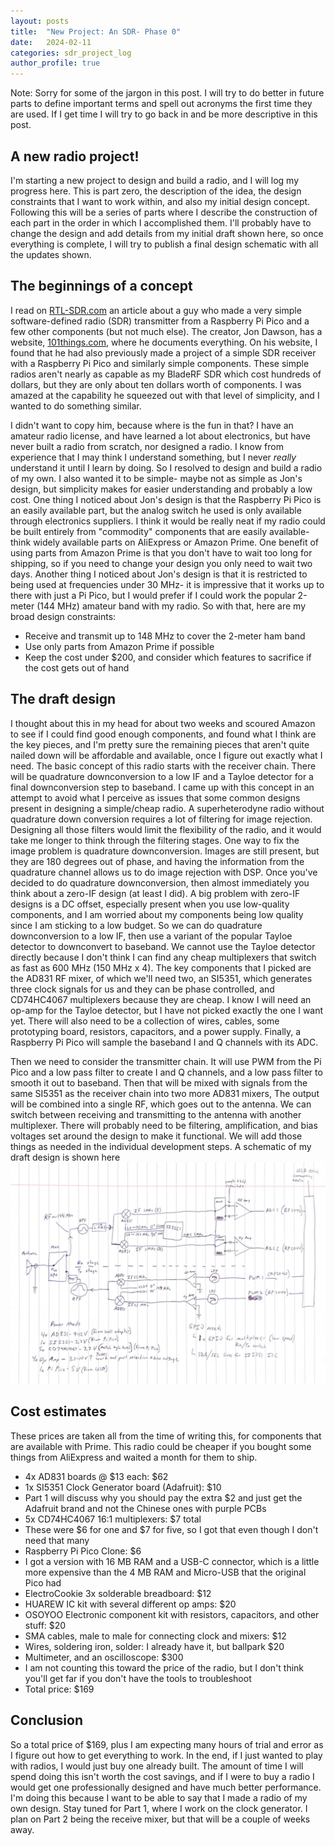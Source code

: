 ```yaml
---
layout: posts
title:  "New Project: An SDR- Phase 0"
date:   2024-02-11
categories: sdr_project_log
author_profile: true
---
```


Note: Sorry for some of the jargon in this post.  I will try to do better in future parts to define important terms and spell out acronyms the first time they are used.  If I get time I will try to go back in and be more descriptive in this post.

## A new radio project!
I'm starting a new project to design and build a radio, and I will log my progress here.  This is part zero, the description of the idea, the design constraints that I want to work within, and also my initial design concept.  Following this will be a series of parts where I describe the construction of each part in the order in which I accomplished them.  I'll probably have to change the design and add details from my initial draft shown here, so once everything is complete, I will try to publish a final design schematic with all the updates shown.

## The beginnings of a concept
I read on [RTL-SDR.com](https://www.rtl-sdr.com/an-hf-ham-radio-ssb-am-fm-cw-transmitter-made-from-a-raspberry-pi-pico-and-not-much-more/) an article about a guy who made a very simple software-defined radio (SDR) transmitter from a Raspberry Pi Pico and a few other components (but not much else).  The creator, Jon Dawson, has a website, [101things.com](https://101-things.readthedocs.io/en/latest/ham_transmitter.html), where he documents everything.  On his website, I found that he had also previously made a project of a simple SDR receiver with a Raspberry Pi Pico and similarly simple components.  These simple radios aren't nearly as capable as my BladeRF SDR which cost hundreds of dollars, but they are only about ten dollars worth of components.  I was amazed at the capability he squeezed out with that level of simplicity, and I wanted to do something similar.  

I didn't want to copy him, because where is the fun in that?  I have an amateur radio license, and have learned a lot about electronics, but have never built a radio from scratch, nor designed a radio.  I know from experience that I may think I understand something, but I never *really* understand it until I learn by doing.  So I resolved to design and build a radio of my own.  I also wanted it to be simple- maybe not as simple as Jon's design, but simplicity makes for easier understanding and probably a low cost.  One thing I noticed about Jon's design is that the Raspberry Pi Pico is an easily available part, but the analog switch he used is only available through electronics suppliers.  I think it would be really neat if my radio could be built entirely from "commodity" components that are easily available- think widely available parts on AliExpress or Amazon Prime.  One benefit of using parts from Amazon Prime is that you don't have to wait too long for shipping, so if you need to change your design you only need to wait two days.  Another thing I noticed about Jon's design is that it is restricted to being used at frequencies under 30 MHz- it is impressive that it works up to there with just a Pi Pico, but I would prefer if I could work the popular 2-meter (144 MHz) amateur band with my radio.  So with that, here are my broad design constraints: 

- Receive and transmit up to 148 MHz to cover the 2-meter ham band
- Use only parts from Amazon Prime if possible
- Keep the cost under $200, and consider which features to sacrifice if the cost gets out of hand

## The draft design
I thought about this in my head for about two weeks and scoured Amazon to see if I could find good enough components, and found what I think are the key pieces, and I'm pretty sure the remaining pieces that aren't quite nailed down will be affordable and available, once I figure out exactly what I need.  The basic concept of this radio starts with the receiver chain.  There will be quadrature downconversion to a low IF and a Tayloe detector for a final downconversion step to baseband.  I came up with this concept in an attempt to avoid what I perceive as issues that some common designs present in designing a simple/cheap radio.  A superheterodyne radio without quadrature down conversion requires a lot of filtering for image rejection.  Designing all those filters would limit the flexibility of the radio, and it would take me longer to think through the filtering stages.  One way to fix the image problem is quadrature downconversion.  Images are still present, but they are 180 degrees out of phase, and having the information from the quadrature channel allows us to do image rejection with DSP.  Once you've decided to do quadrature downconversion, then almost immediately you think about a zero-IF design (at least I did).  A big problem with zero-IF designs is a DC offset, especially present when you use low-quality components, and I am worried about my components being low quality since I am sticking to a low budget.  So we can do quadrature downconversion to a low IF, then use a variant of the popular Tayloe detector to downconvert to baseband.  We cannot use the Tayloe detector directly because I don't think I can find any cheap multiplexers that switch as fast as 600 MHz (150 MHz x 4).  The key components that I picked are the AD831 RF mixer, of which we'll need two, an SI5351, which generates three clock signals for us and they can be phase controlled, and CD74HC4067 multiplexers because they are cheap.  I know I will need an op-amp for the Tayloe detector, but I have not picked exactly the one I want yet.  There will also need to be a collection of wires, cables, some prototyping board, resistors, capacitors, and a power supply.  Finally, a Raspberry Pi Pico will sample the baseband I and Q channels with its ADC.  

Then we need to consider the transmitter chain.  It will use PWM from the Pi Pico and a low pass filter to create I and Q channels, and a low pass filter to smooth it out to baseband.  Then that will be mixed with signals from the same SI5351 as the receiver chain into two more AD831 mixers,  The output will be combined into a single RF, which goes out to the antenna.  We can switch between receiving and transmitting to the antenna with another multiplexer.  There will probably need to be filtering, amplification, and bias voltages set around the design to make it functional.  We will add those things as needed in the individual development steps.  A schematic of my draft design is shown here
![draft SDR design schematic](/assets/images/phase0/Draft-Schematic.jpg)

## Cost estimates
These prices are taken all from the time of writing this, for components that are available with Prime.  This radio could be cheaper if you bought some things from AliExpress and waited a month for them to ship.  
- 4x AD831 boards @ $13 each: $62
- 1x SI5351 Clock Generator board (Adafruit): $10
 - Part 1 will discuss why you should pay the extra $2 and just get the Adafruit brand and not the Chinese ones with purple PCBs
- 5x CD74HC4067 16:1 multiplexers: $7 total
 - These were $6 for one and $7 for five, so I got that even though I don't need that many
- Raspberry Pi Pico Clone: $6
 - I got a version with 16 MB RAM and a USB-C connector, which is a little more expensive than the 4 MB RAM and Micro-USB that the original Pico had
- ElectroCookie 3x solderable breadboard: $12
- HUAREW IC kit with several different op amps: $20
- OSOYOO Electronic component kit with resistors, capacitors, and other stuff: $20
- SMA cables, male to male for connecting clock and mixers: $12
- Wires, soldering iron, solder: I already have it, but ballpark $20
- Multimeter, and an oscilloscope: $300
 - I am not counting this toward the price of the radio, but I don't think you'll get far if you don't have the tools to troubleshoot
- Total price: $169

## Conclusion
So a total price of $169, plus I am expecting many hours of trial and error as I figure out how to get everything to work.  In the end, if I just wanted to play with radios, I would just buy one already built.  The amount of time I will spend doing this isn't worth the cost savings, and if I were to buy a radio I would get one professionally designed and have much better performance. I'm doing this because I want to be able to say that I made a radio of my own design.  Stay tuned for Part 1, where I work on the clock generator.  I plan on Part 2 being the receive mixer, but that will be a couple of weeks away.